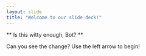 ```yaml
---
layout: slide
title: "Welcome to our slide deck!"
---
```

** Is this witty enough, Bot? **

Can you see the change?
Use the left arrow to begin!
